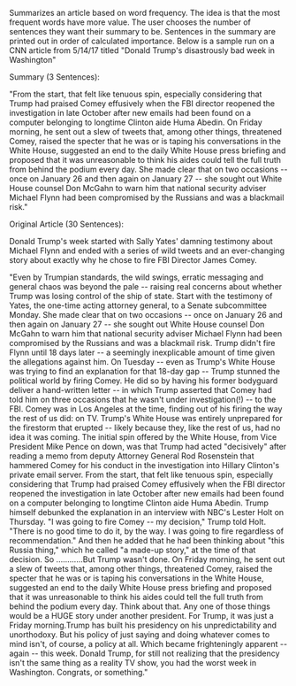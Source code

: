 Summarizes an article based on word frequency. The idea is that the most frequent words have more value.
The user chooses the number of sentences they want their summary to be. Sentences in the summary are printed out 
in order of calculated importance. Below is a sample run on a CNN article from 5/14/17 titled 
"Donald Trump's disastrously bad week in Washington"

Summary (3 Sentences):

"From the start, that felt like tenuous spin, especially considering that Trump had praised Comey 
effusively when the FBI director reopened the investigation in late October after new emails had been
found on a computer belonging to longtime Clinton aide Huma Abedin. On Friday morning, he sent out a slew
of tweets that, among other things, threatened Comey, raised the specter that he was or is taping his 
conversations in the White House, suggested an end to the daily White House press briefing and proposed
that it was unreasonable to think his aides could tell the full truth from behind the podium every day.
She made clear that on two occasions -- once on January 26 and then again on January 27 -- she sought out 
White House counsel Don McGahn to warn him that national security adviser Michael Flynn had been compromised 
by the Russians and was a blackmail risk."

Original Article (30 Sentences):

Donald Trump's week started with Sally Yates' damning testimony about Michael Flynn and ended with a series of
wild tweets and an ever-changing story about exactly why he chose to fire FBI Director James Comey.

"Even by Trumpian standards, the wild swings, erratic messaging and general chaos was beyond the pale -- raising 
real concerns about whether Trump was losing control of the ship of state. Start with the testimony of Yates, 
the one-time acting attorney general, to a Senate subcommittee Monday. She made clear that on two occasions -- 
once on January 26 and then again on January 27 -- she sought out White House counsel Don McGahn to warn him that 
national security adviser Michael Flynn had been compromised by the Russians and was a blackmail risk. Trump didn't 
fire Flynn until 18 days later -- a seemingly inexplicable amount of time given the allegations against him. On Tuesday
-- even as Trump's White House was trying to find an explanation for that 18-day gap -- Trump stunned the political world
by firing Comey. He did so by having his former bodyguard deliver a hand-written letter -- in which Trump asserted that 
Comey had told him on three occasions that he wasn't under investigation(!) -- to the FBI. Comey was in Los Angeles at the 
time, finding out of his firing the way the rest of us did: on TV. Trump's White House was entirely unprepared for the 
firestorm that erupted -- likely because they, like the rest of us, had no idea it was coming. The initial spin offered by
the White House, from Vice President Mike Pence on down, was that Trump had acted "decisively" after reading a memo from 
deputy Attorney General Rod Rosenstein that hammered Comey for his conduct in the investigation into Hillary Clinton's private
email server. From the start, that felt like tenuous spin, especially considering that Trump had praised Comey effusively when
the FBI director reopened the investigation in late October after new emails had been found on a computer belonging to longtime
Clinton aide Huma Abedin. Trump himself debunked the explanation in an interview with NBC's Lester Holt on Thursday. 
"I was going to fire Comey -- my decision," Trump told Holt. "There is no good time to do it, by the way. I was going to fire 
regardless of recommendation." And then he added that he had been thinking about "this Russia thing," which he called 
"a made-up story," at the time of that decision. So ............But Trump wasn't done. On Friday morning, he sent out a slew of
tweets that, among other things, threatened Comey, raised the specter that he was or is taping his conversations in the White 
House, suggested an end to the daily White House press briefing and proposed that it was unreasonable to think his aides could
tell the full truth from behind the podium every day. Think about that. Any one of those things would be a HUGE story under 
another president. For Trump, it was just a Friday morning.Trump has built his presidency on his unpredictability and 
unorthodoxy. But his policy of just saying and doing whatever comes to mind isn't, of course, a policy at all. Which became
frighteningly apparent -- again -- this week. Donald Trump, for still not realizing that the presidency isn't the same thing 
as a reality TV show, you had the worst week in Washington. Congrats, or something."


